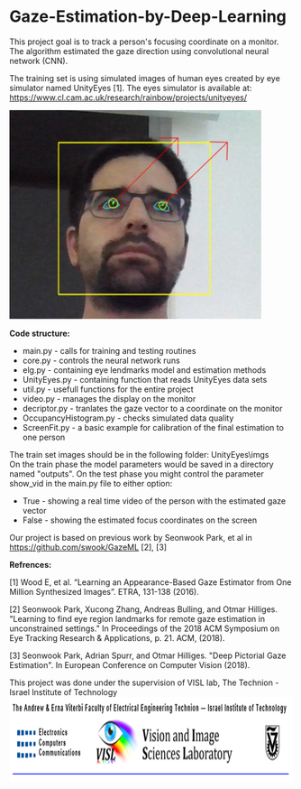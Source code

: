 # Gaze-Estimation-by-Deep-Learning

This project goal is to track a person's focusing coordinate on a monitor.
The algorithm estimated the gaze direction using convolutional neural network (CNN).

The training set is using simulated images of human eyes created by eye simulator named UnityEyes [1].
The eyes simulator is available at: https://www.cl.cam.ac.uk/research/rainbow/projects/unityeyes/

![GazeEstimation](/GazeEstimation.png)

**Code structure:**
* main.py - calls for training and testing routines  
* core.py - controls the neural network runs
* elg.py - containing eye lendmarks model and estimation methods
* UnityEyes.py - containing function that reads UnityEyes data sets  
* util.py - usefull functions for the entire project
* video.py - manages the display on the monitor
* decriptor.py - tranlates the gaze vector to a coordinate on the monitor
* OccupancyHistogram.py - checks simulated data quality
* ScreenFit.py - a basic example for calibration of the final estimation to one person
  

The train set images should be in the following folder: UnityEyes\imgs\
On the train phase the model parameters would be saved in a directory named "outputs".
On the test phase you might control the parameter show_vid in the main.py file to either option:
* True - showing a real time video of the person with the estimated gaze vector
* False - showing the estimated focus coordinates on the screen

Our project is based on previous work by Seonwook Park, et al in https://github.com/swook/GazeML [2], [3]

**Refrences:**

[1] Wood E, et al. “Learning an Appearance-Based Gaze Estimator from One Million Synthesized
Images”. ETRA, 131-138 (2016).

[2] Seonwook Park, Xucong Zhang, Andreas Bulling, and Otmar Hilliges. "Learning to find eye region landmarks for remote gaze estimation in unconstrained settings." In Proceedings of the 2018 ACM Symposium on Eye Tracking Research & Applications, p. 21. ACM, (2018).

[3] Seonwook Park, Adrian Spurr, and Otmar Hilliges. "Deep Pictorial Gaze Estimation". In European Conference on Computer Vision (2018).

This project was done under the supervision of VISL lab, The Technion - Israel Institute of Technology
<img src="/VISL_logo.png" data-canonical-src="/VISL_logo.png" width="700" height="150" />

